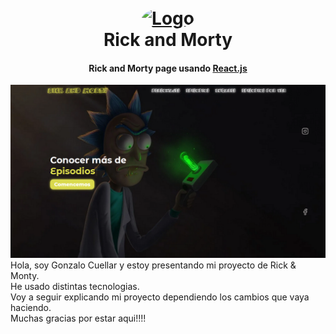 <h1 align="center">
  <br>
  <a href="https://cartoons-zeta.vercel.app/"><img style="border-radius: 100%" width="100" height="100" alt="Logo" src="https://www.freepnglogos.com/uploads/rick-and-morty-png/rick-and-morty-rick-face-kushmastafresh-deviantart-19.png"></a>
  <br>
  Rick and Morty
  <br>
  <h4 align="center">Rick and Morty page usando <a href="https://uk.reactjs.org/" target="_blank">React.js</a>
</h1>

<img src="./screenshot.png" alt="Screenshot">
<br>
Hola, soy Gonzalo Cuellar y estoy presentando mi proyecto de Rick & Monty.<br>
He usado distintas tecnologias.<br>
Voy a seguir explicando mi proyecto dependiendo los cambios que vaya haciendo.<br>
Muchas gracias por estar aqui!!!!